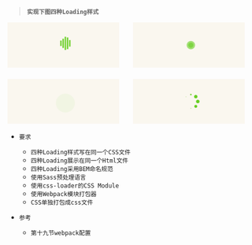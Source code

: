 > **`实现下图四种Loading样式`**

<img src="./1.gif" width="45%" />
<img width="4%" />
<img src="./2.gif" width="45%" />

<div style="height: 20px"></div>

<img src="./3.gif" width="45%" />
<img width="4%" />
<img src="./4.gif" width="45%" />

- `要求`
    - `四种Loading样式写在同一个CSS文件`
    - `四种Loading展示在同一个Html文件`
    - `四种Loading采用BEM命名规范`
    - `使用Sass预处理语言`
    - `使用css-loader的CSS Module`
    - `使用Webpack模块打包器`
    - `CSS单独打包成css文件`
    
- `参考`
    - `第十九节webpack配置`